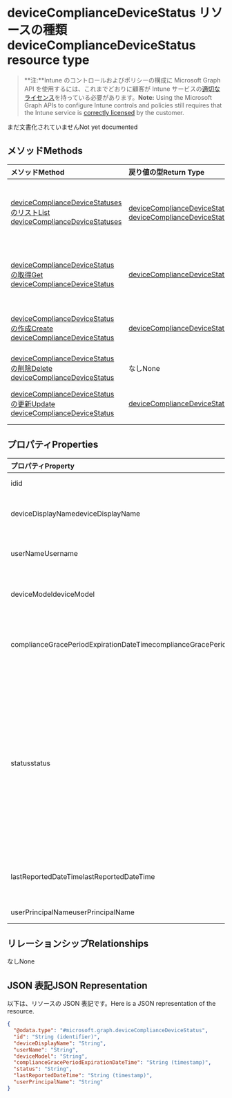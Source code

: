 # <a name="devicecompliancedevicestatus-resource-type"></a><span data-ttu-id="63a50-101">deviceComplianceDeviceStatus リソースの種類</span><span class="sxs-lookup"><span data-stu-id="63a50-101">deviceComplianceDeviceStatus resource type</span></span>

> <span data-ttu-id="63a50-102">**注:**Intune のコントロールおよびポリシーの構成に Microsoft Graph API を使用するには、これまでどおりに顧客が Intune サービスの[適切なライセンス](https://go.microsoft.com/fwlink/?linkid=839381)を持っている必要があります。</span><span class="sxs-lookup"><span data-stu-id="63a50-102">**Note:** Using the Microsoft Graph APIs to configure Intune controls and policies still requires that the Intune service is [correctly licensed](https://go.microsoft.com/fwlink/?linkid=839381) by the customer.</span></span>

<span data-ttu-id="63a50-103">まだ文書化されていません</span><span class="sxs-lookup"><span data-stu-id="63a50-103">Not yet documented</span></span>
## <a name="methods"></a><span data-ttu-id="63a50-104">メソッド</span><span class="sxs-lookup"><span data-stu-id="63a50-104">Methods</span></span>
|<span data-ttu-id="63a50-105">メソッド</span><span class="sxs-lookup"><span data-stu-id="63a50-105">Method</span></span>|<span data-ttu-id="63a50-106">戻り値の型</span><span class="sxs-lookup"><span data-stu-id="63a50-106">Return Type</span></span>|<span data-ttu-id="63a50-107">説明</span><span class="sxs-lookup"><span data-stu-id="63a50-107">Description</span></span>|
|:---|:---|:---|
|[<span data-ttu-id="63a50-108">deviceComplianceDeviceStatuses のリスト</span><span class="sxs-lookup"><span data-stu-id="63a50-108">List deviceComplianceDeviceStatuses</span></span>](../api/intune_deviceconfig_devicecompliancedevicestatus_list.md)|<span data-ttu-id="63a50-109">[deviceComplianceDeviceStatus](../resources/intune_deviceconfig_devicecompliancedevicestatus.md) コレクション</span><span class="sxs-lookup"><span data-stu-id="63a50-109">[deviceComplianceDeviceStatus](../resources/intune_deviceconfig_devicecompliancedevicestatus.md) collection</span></span>|<span data-ttu-id="63a50-110">[deviceComplianceDeviceStatus](../resources/intune_deviceconfig_devicecompliancedevicestatus.md) オブジェクトのプロパティとリレーションシップをリストします。</span><span class="sxs-lookup"><span data-stu-id="63a50-110">List properties and relationships of the [deviceComplianceDeviceStatus](../resources/intune_deviceconfig_devicecompliancedevicestatus.md) objects.</span></span>|
|[<span data-ttu-id="63a50-111">deviceComplianceDeviceStatus の取得</span><span class="sxs-lookup"><span data-stu-id="63a50-111">Get deviceComplianceDeviceStatus</span></span>](../api/intune_deviceconfig_devicecompliancedevicestatus_get.md)|[<span data-ttu-id="63a50-112">deviceComplianceDeviceStatus</span><span class="sxs-lookup"><span data-stu-id="63a50-112">deviceComplianceDeviceStatus</span></span>](../resources/intune_deviceconfig_devicecompliancedevicestatus.md)|<span data-ttu-id="63a50-113">[deviceComplianceDeviceStatus](../resources/intune_deviceconfig_devicecompliancedevicestatus.md) オブジェクトのプロパティとリレーションシップを読み取ります。</span><span class="sxs-lookup"><span data-stu-id="63a50-113">Read properties and relationships of [plannerTaskDetails](../resources/intune_deviceconfig_devicecompliancedevicestatus.md) object.</span></span>|
|[<span data-ttu-id="63a50-114">deviceComplianceDeviceStatus の作成</span><span class="sxs-lookup"><span data-stu-id="63a50-114">Create deviceComplianceDeviceStatus</span></span>](../api/intune_deviceconfig_devicecompliancedevicestatus_create.md)|[<span data-ttu-id="63a50-115">deviceComplianceDeviceStatus</span><span class="sxs-lookup"><span data-stu-id="63a50-115">deviceComplianceDeviceStatus</span></span>](../resources/intune_deviceconfig_devicecompliancedevicestatus.md)|<span data-ttu-id="63a50-116">新しい [deviceComplianceDeviceStatus](../resources/intune_deviceconfig_devicecompliancedevicestatus.md) オブジェクトを作成します。</span><span class="sxs-lookup"><span data-stu-id="63a50-116">Create a new [plannerBucket](../resources/intune_deviceconfig_devicecompliancedevicestatus.md) object.</span></span>|
|[<span data-ttu-id="63a50-117">deviceComplianceDeviceStatus の削除</span><span class="sxs-lookup"><span data-stu-id="63a50-117">Delete deviceComplianceDeviceStatus</span></span>](../api/intune_deviceconfig_devicecompliancedevicestatus_delete.md)|<span data-ttu-id="63a50-118">なし</span><span class="sxs-lookup"><span data-stu-id="63a50-118">None</span></span>|<span data-ttu-id="63a50-119">[deviceComplianceDeviceStatus](../resources/intune_deviceconfig_devicecompliancedevicestatus.md) を削除します。</span><span class="sxs-lookup"><span data-stu-id="63a50-119">Deletes a [deviceComplianceDeviceStatus](../resources/intune_deviceconfig_devicecompliancedevicestatus.md).</span></span>|
|[<span data-ttu-id="63a50-120">deviceComplianceDeviceStatus の更新</span><span class="sxs-lookup"><span data-stu-id="63a50-120">Update deviceComplianceDeviceStatus</span></span>](../api/intune_deviceconfig_devicecompliancedevicestatus_update.md)|[<span data-ttu-id="63a50-121">deviceComplianceDeviceStatus</span><span class="sxs-lookup"><span data-stu-id="63a50-121">deviceComplianceDeviceStatus</span></span>](../resources/intune_deviceconfig_devicecompliancedevicestatus.md)|<span data-ttu-id="63a50-122">[deviceComplianceDeviceStatus](../resources/intune_deviceconfig_devicecompliancedevicestatus.md) オブジェクトのプロパティを更新します。</span><span class="sxs-lookup"><span data-stu-id="63a50-122">Update the properties of a [calendar](../resources/intune_deviceconfig_devicecompliancedevicestatus.md) object.</span></span>|

## <a name="properties"></a><span data-ttu-id="63a50-123">プロパティ</span><span class="sxs-lookup"><span data-stu-id="63a50-123">Properties</span></span>
|<span data-ttu-id="63a50-124">プロパティ</span><span class="sxs-lookup"><span data-stu-id="63a50-124">Property</span></span>|<span data-ttu-id="63a50-125">型</span><span class="sxs-lookup"><span data-stu-id="63a50-125">Type</span></span>|<span data-ttu-id="63a50-126">説明</span><span class="sxs-lookup"><span data-stu-id="63a50-126">Description</span></span>|
|:---|:---|:---|
|<span data-ttu-id="63a50-127">id</span><span class="sxs-lookup"><span data-stu-id="63a50-127">id</span></span>|<span data-ttu-id="63a50-128">String</span><span class="sxs-lookup"><span data-stu-id="63a50-128">String</span></span>|<span data-ttu-id="63a50-129">エンティティのキー。</span><span class="sxs-lookup"><span data-stu-id="63a50-129">Name of the entity.</span></span>|
|<span data-ttu-id="63a50-130">deviceDisplayName</span><span class="sxs-lookup"><span data-stu-id="63a50-130">deviceDisplayName</span></span>|<span data-ttu-id="63a50-131">String</span><span class="sxs-lookup"><span data-stu-id="63a50-131">String</span></span>|<span data-ttu-id="63a50-132">DevicePolicyStatus のデバイス名です。</span><span class="sxs-lookup"><span data-stu-id="63a50-132">Device name of the DevicePolicyStatus.</span></span>|
|<span data-ttu-id="63a50-133">userName</span><span class="sxs-lookup"><span data-stu-id="63a50-133">Username</span></span>|<span data-ttu-id="63a50-134">String</span><span class="sxs-lookup"><span data-stu-id="63a50-134">String</span></span>|<span data-ttu-id="63a50-135">レポートされているユーザー名です</span><span class="sxs-lookup"><span data-stu-id="63a50-135">The User Name that is being reported</span></span>|
|<span data-ttu-id="63a50-136">deviceModel</span><span class="sxs-lookup"><span data-stu-id="63a50-136">deviceModel</span></span>|<span data-ttu-id="63a50-137">String</span><span class="sxs-lookup"><span data-stu-id="63a50-137">String</span></span>|<span data-ttu-id="63a50-138">レポートされているデバイス モデルです</span><span class="sxs-lookup"><span data-stu-id="63a50-138">The device model that is being reported</span></span>|
|<span data-ttu-id="63a50-139">complianceGracePeriodExpirationDateTime</span><span class="sxs-lookup"><span data-stu-id="63a50-139">complianceGracePeriodExpirationDateTime</span></span>|<span data-ttu-id="63a50-140">DateTimeOffset</span><span class="sxs-lookup"><span data-stu-id="63a50-140">DateTimeOffset</span></span>|<span data-ttu-id="63a50-141">デバイス コンプライアンスの猶予期間が過ぎた DateTime です</span><span class="sxs-lookup"><span data-stu-id="63a50-141">The DateTime when device compliance grace period expires</span></span>|
|<span data-ttu-id="63a50-142">status</span><span class="sxs-lookup"><span data-stu-id="63a50-142">status</span></span>|<span data-ttu-id="63a50-143">String</span><span class="sxs-lookup"><span data-stu-id="63a50-143">String</span></span>|<span data-ttu-id="63a50-144">ポリシー レポートのコンプライアンスの状態です。</span><span class="sxs-lookup"><span data-stu-id="63a50-144">Compliance status of the policy report.</span></span> <span data-ttu-id="63a50-145">可能な値は、`unknown`、`notApplicable`、`compliant`、`remediated`、`nonCompliant`、`error`、`conflict` です。</span><span class="sxs-lookup"><span data-stu-id="63a50-145">Possible values are: `unknown`, `notApplicable`, `compliant`, `remediated`, `nonCompliant`, `error`, `conflict`.</span></span>|
|<span data-ttu-id="63a50-146">lastReportedDateTime</span><span class="sxs-lookup"><span data-stu-id="63a50-146">lastReportedDateTime</span></span>|<span data-ttu-id="63a50-147">DateTimeOffset</span><span class="sxs-lookup"><span data-stu-id="63a50-147">DateTimeOffset</span></span>|<span data-ttu-id="63a50-148">ポリシー レポートの最終変更日時です。</span><span class="sxs-lookup"><span data-stu-id="63a50-148">Last modified date time of the policy report.</span></span>|
|<span data-ttu-id="63a50-149">userPrincipalName</span><span class="sxs-lookup"><span data-stu-id="63a50-149">userPrincipalName</span></span>|<span data-ttu-id="63a50-150">String</span><span class="sxs-lookup"><span data-stu-id="63a50-150">String</span></span>|<span data-ttu-id="63a50-151">UserPrincipalName。</span><span class="sxs-lookup"><span data-stu-id="63a50-151">userPrincipalName</span></span>|

## <a name="relationships"></a><span data-ttu-id="63a50-152">リレーションシップ</span><span class="sxs-lookup"><span data-stu-id="63a50-152">Relationships</span></span>
<span data-ttu-id="63a50-153">なし</span><span class="sxs-lookup"><span data-stu-id="63a50-153">None</span></span>
## <a name="json-representation"></a><span data-ttu-id="63a50-154">JSON 表記</span><span class="sxs-lookup"><span data-stu-id="63a50-154">JSON Representation</span></span>
<span data-ttu-id="63a50-155">以下は、リソースの JSON 表記です。</span><span class="sxs-lookup"><span data-stu-id="63a50-155">Here is a JSON representation of the resource.</span></span>
<!-- {
  "blockType": "resource",
  "keyProperty": "id",
  "@odata.type": "microsoft.graph.deviceComplianceDeviceStatus"
}
-->
``` json
{
  "@odata.type": "#microsoft.graph.deviceComplianceDeviceStatus",
  "id": "String (identifier)",
  "deviceDisplayName": "String",
  "userName": "String",
  "deviceModel": "String",
  "complianceGracePeriodExpirationDateTime": "String (timestamp)",
  "status": "String",
  "lastReportedDateTime": "String (timestamp)",
  "userPrincipalName": "String"
}
```



